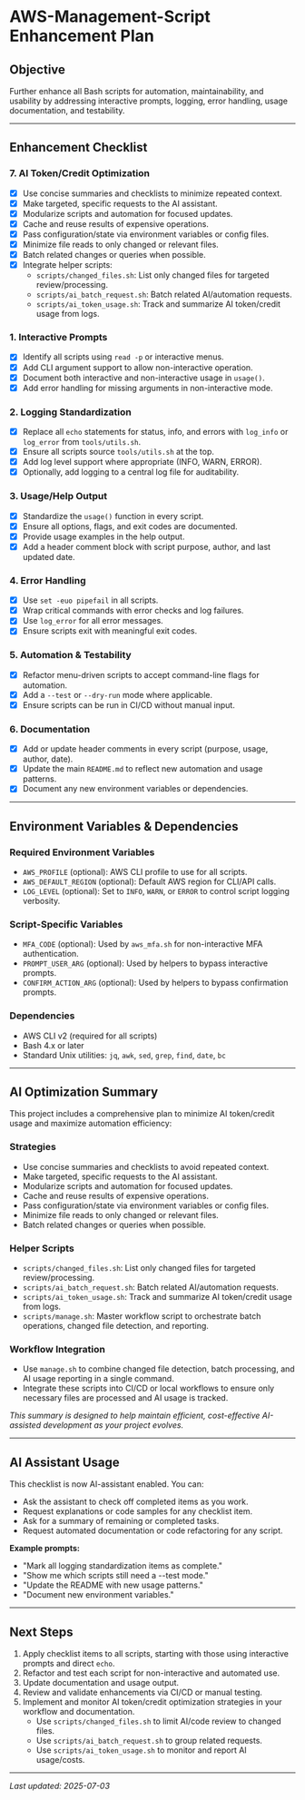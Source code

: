 # AWS-Management-Script Enhancement Plan

## Objective
Further enhance all Bash scripts for automation, maintainability, and usability by addressing interactive prompts, logging, error handling, usage documentation, and testability.

---


## Enhancement Checklist

### 7. AI Token/Credit Optimization
- [x] Use concise summaries and checklists to minimize repeated context.
- [x] Make targeted, specific requests to the AI assistant.
- [x] Modularize scripts and automation for focused updates.
- [x] Cache and reuse results of expensive operations.
- [x] Pass configuration/state via environment variables or config files.
- [x] Minimize file reads to only changed or relevant files.
- [x] Batch related changes or queries when possible.
- [x] Integrate helper scripts:
    - `scripts/changed_files.sh`: List only changed files for targeted review/processing.
    - `scripts/ai_batch_request.sh`: Batch related AI/automation requests.
    - `scripts/ai_token_usage.sh`: Track and summarize AI token/credit usage from logs.


### 1. Interactive Prompts
- [x] Identify all scripts using `read -p` or interactive menus.
- [x] Add CLI argument support to allow non-interactive operation.
- [x] Document both interactive and non-interactive usage in `usage()`.
- [x] Add error handling for missing arguments in non-interactive mode.

### 2. Logging Standardization
- [x] Replace all `echo` statements for status, info, and errors with `log_info` or `log_error` from `tools/utils.sh`.
- [x] Ensure all scripts source `tools/utils.sh` at the top.
- [x] Add log level support where appropriate (INFO, WARN, ERROR).
- [x] Optionally, add logging to a central log file for auditability.

### 3. Usage/Help Output
- [x] Standardize the `usage()` function in every script.
- [x] Ensure all options, flags, and exit codes are documented.
- [x] Provide usage examples in the help output.
- [x] Add a header comment block with script purpose, author, and last updated date.

### 4. Error Handling
- [x] Use `set -euo pipefail` in all scripts.
- [x] Wrap critical commands with error checks and log failures.
- [x] Use `log_error` for all error messages.
- [x] Ensure scripts exit with meaningful exit codes.

### 5. Automation & Testability
- [x] Refactor menu-driven scripts to accept command-line flags for automation.
- [x] Add a `--test` or `--dry-run` mode where applicable.
- [x] Ensure scripts can be run in CI/CD without manual input.

### 6. Documentation
- [x] Add or update header comments in every script (purpose, usage, author, date).
- [x] Update the main `README.md` to reflect new automation and usage patterns.
- [x] Document any new environment variables or dependencies.

---


## Environment Variables & Dependencies

### Required Environment Variables
- `AWS_PROFILE` (optional): AWS CLI profile to use for all scripts.
- `AWS_DEFAULT_REGION` (optional): Default AWS region for CLI/API calls.
- `LOG_LEVEL` (optional): Set to `INFO`, `WARN`, or `ERROR` to control script logging verbosity.

### Script-Specific Variables
- `MFA_CODE` (optional): Used by `aws_mfa.sh` for non-interactive MFA authentication.
- `PROMPT_USER_ARG` (optional): Used by helpers to bypass interactive prompts.
- `CONFIRM_ACTION_ARG` (optional): Used by helpers to bypass confirmation prompts.

### Dependencies
- AWS CLI v2 (required for all scripts)
- Bash 4.x or later
- Standard Unix utilities: `jq`, `awk`, `sed`, `grep`, `find`, `date`, `bc`

---


## AI Optimization Summary

This project includes a comprehensive plan to minimize AI token/credit usage and maximize automation efficiency:

### Strategies
- Use concise summaries and checklists to avoid repeated context.
- Make targeted, specific requests to the AI assistant.
- Modularize scripts and automation for focused updates.
- Cache and reuse results of expensive operations.
- Pass configuration/state via environment variables or config files.
- Minimize file reads to only changed or relevant files.
- Batch related changes or queries when possible.

### Helper Scripts
- `scripts/changed_files.sh`: List only changed files for targeted review/processing.
- `scripts/ai_batch_request.sh`: Batch related AI/automation requests.
- `scripts/ai_token_usage.sh`: Track and summarize AI token/credit usage from logs.
- `scripts/manage.sh`: Master workflow script to orchestrate batch operations, changed file detection, and reporting.

### Workflow Integration
- Use `manage.sh` to combine changed file detection, batch processing, and AI usage reporting in a single command.
- Integrate these scripts into CI/CD or local workflows to ensure only necessary files are processed and AI usage is tracked.

_This summary is designed to help maintain efficient, cost-effective AI-assisted development as your project evolves._

---

## AI Assistant Usage

This checklist is now AI-assistant enabled. You can:
- Ask the assistant to check off completed items as you work.
- Request explanations or code samples for any checklist item.
- Ask for a summary of remaining or completed tasks.
- Request automated documentation or code refactoring for any script.

**Example prompts:**
- "Mark all logging standardization items as complete."
- "Show me which scripts still need a --test mode."
- "Update the README with new usage patterns."
- "Document new environment variables."

---


## Next Steps
1. Apply checklist items to all scripts, starting with those using interactive prompts and direct `echo`.
2. Refactor and test each script for non-interactive and automated use.
3. Update documentation and usage output.
4. Review and validate enhancements via CI/CD or manual testing.
5. Implement and monitor AI token/credit optimization strategies in your workflow and documentation.
   - Use `scripts/changed_files.sh` to limit AI/code review to changed files.
   - Use `scripts/ai_batch_request.sh` to group related requests.
   - Use `scripts/ai_token_usage.sh` to monitor and report AI usage/costs.

---

_Last updated: 2025-07-03_
